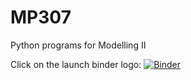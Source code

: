 # MP307
 Python programs for Modelling II

Click on the launch binder logo: 
[![Binder](https://mybinder.org/badge_logo.svg)](https://mybinder.org/v2/gh/mptuite/mp307/main)